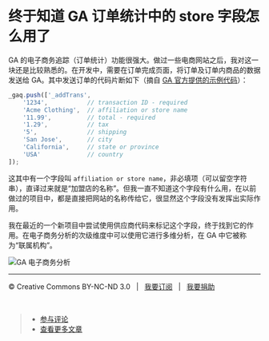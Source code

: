 # 终于知道 GA 订单统计中的 store 字段怎么用了

GA 的电子商务追踪（订单统计）功能很强大。做过一些电商网站之后，我对这一块还是比较熟悉的。在开发中，需要在订单完成页面，将订单及订单内商品的数据发送给 GA。其中发送订单的代码片断如下（摘自 [GA 官方提供的示例代码](https://developers.google.com/analytics/devguides/collection/gajs/gaTrackingEcommerce#Example)）：

```js
_gaq.push(['_addTrans',
	'1234',           // transaction ID - required
	'Acme Clothing',  // affiliation or store name
	'11.99',          // total - required
	'1.29',           // tax
	'5',              // shipping
	'San Jose',       // city
	'California',     // state or province
	'USA'             // country
]);
```

这其中有一个字段叫 `affiliation or store name`，非必填项（可以留空字符串），直译过来就是“加盟店的名称”。但我一直不知道这个字段有什么用，在以前做过的项目中，都是直接把网站的名称传给它，很显然这个字段没有发挥出实际作用。

我在最近的一个新项目中尝试使用供应商代码来标记这个字段，终于找到它的作用。在电子商务分析的次级维度中可以使用它进行多维分析，在 GA 中它被称为“联属机构”。

![GA 电子商务分析](http://www.cssmagic.net/blog/pic/201306/ga-order-tracking-store-field.png)

***

&copy; Creative Commons BY-NC-ND 3.0 &nbsp; | &nbsp; [我要订阅](http://www.cssmagic.net/blog/subscribe) &nbsp; | &nbsp; [我要捐助](http://www.cssmagic.net/blog/donate)

&nbsp;
> * [参与评论](https://github.com/cssmagic/blog/issues/11)
> * [查看更多文章](https://github.com/cssmagic/blog/issues?state=open)
